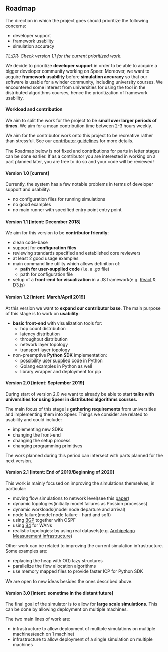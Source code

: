 ## Roadmap

The direction in which the project goes should prioritize the following concerns:
 - developer support
 - framework usability
 - simulation accuracy

*TL;DR: Check version 1.1 for the current prioritized work.*

We decide to prioritize **developer support** in order to be able to acquire a bigger developer community working on Speer. Moreover, we want to acquire **framework usability** before **simulation accuracy** so that our software is usable for a winder community, including university courses. We encountered some interest from universities for using the tool in the distributed algorithms courses, hence the prioritization of framework usability.

#### Workload and contribution

We aim to split the work for the project to be **small over larger periods of times**. We aim for a mean contribution time between 2-3 hours weekly.

We aim for the contributor work onto this project to be recreative rather than stressful. See our [contributor guidelines](contribute.md) for more details.

The Roadmap below is not fixed and contributions for parts in letter stages can be done earlier. If as a contributor you are interested in working on a part planned later, you are free to do so and your code will be reviewed!

#### Version 1.0 [current]

Currently, the system has a few notable problems in terms of developer support and usability:
- no configuration files for running simulations
- no good examples
- no main runner with specified entry point entry point

#### Version 1.1 [intent: December 2018]

We aim for this version to be **contributor friendly**:
- clean code-base
- support for **configuration files**
- reviewing standards specified and established core reviewers
- at least 2 good usage examples
- main command line utility which allows definition of:
  - **path for user-supplied code** (i.e. a *.go* file)
  - path for configuration file
- setup of a **front-end for visualization** in a JS framework(e.g. [React](https://reactjs.org/) & [D3.js](https://d3js.org/))

#### Version 1.2 [intent: March/April 2019]

At this version we want to **expand our contributor base**. The main purpose of this stage is to work on **usability**:
- **basic front-end** with visualization tools for:
  - hop count distribution
  - latency distribution
  - throughput distribution
  - network layer topology
  - transport layer topology
- non-preemptive **Python SDK** implementation:
  - possibility user supplied code in Python
  - Golang examples in Python as well
  - library wrapper and deployment for pip

#### Version 2.0 [intent: September 2019]

During start of version 2.0 we want to already be able to start **talks with universities for using Speer in distributed algorithms courses.**

The main focus of this stage is **gathering requirements** from universities and implementing them into Speer. Things we consider are related to usability and could include:
- implementing new SDKs
- changing the front-end
- changing the setup process
- changing programming primitives

The work planned during this period can intersect with parts planned for the next version.

#### Version 2.1 [intent: End of 2019/Beginning of 2020]

This work is mainly focused on improving the simulations themselves, in particular:
- moving flow simulations to network level(see this [paper](https://dl.acm.org/citation.cfm?id=1272986))
- dynamic topologies(initially model failures as Possion processes)
- dynamic workloads(model node departure and arrival)
- node failure(model node failure - hard and soft)
- using [BGP](https://en.wikipedia.org/wiki/Border_Gateway_Protocol) together with OSPF
- using [B4](https://dl.acm.org/citation.cfm?id=2486019) for WANs
- realistic topologies: by using real datasets(e.g. [Archipelago Measurement Infrastructure](http://www.caida.org/projects/ark/))

Other work can be related to improving the current simulation infrastructure. Some examples are:
- replacing the heap with O(1) lazy structures
- parallelize the flow allocation algorithms
- use memory mapped files to provide faster ICP for Python SDK

We are open to new ideas besides the ones described above.

#### Version 3.0 [intent: sometime in the distant future]

The final goal of the simulator is to allow for **large scale simulations**. This can be done by allowing deployment on multiple machines.

The two main lines of work are:
- infrastructure to allow deployment of multiple simulations on multiple machines(each on 1 machine)
- infrastructure to allow deployment of a single simulation on multiple machines
